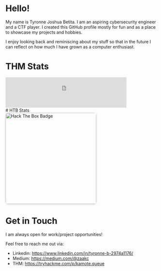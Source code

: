 # Hello!

My name is Tyronne Joshua Betita. I am an aspiring cybersecurity engineer and a CTF player. I created this GitHub profile mostly for fun and as a place to showcase my projects and hobbies. 

I enjoy looking back and reminiscing about my stuff so that in the future I can reflect on how much I have grown as a computer enthusiast.

# THM Stats
<iframe 
  src="https://tryhackme.com/api/v2/badges/public-profile?userPublicId=1770386" 
  style="border: none; width: 400px; height: 100px; display: block; margin-left: 0;">
</iframe>
# HTB Stats
<a href="https://app.hackthebox.com/profile/133546" target="_blank">
  <img src="https://www.hackthebox.com/badge/image/133546" alt="Hack The Box Badge" style="width:300px; box-shadow: 0 2px 6px rgba(0,0,0,0.15); border-radius: 8px; display:block; margin-left:0;">
</a>

# Get in Touch
I am always open for work/project opportunities! 

Feel free to reach me out via:
* Linkedin: https://www.linkedin.com/in/tyronne-b-2974a1176/
* Medium: https://medium.com/@zaakc
* THM: https://tryhackme.com/p/kamote.queue


